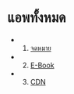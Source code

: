 # แอพทั้งหมด
* 1. [จดหมาย](mail.welcome.md)
* 2. [E-Book](ebook.welcome.md)
* 3. [CDN](cdn.welcome.md)

